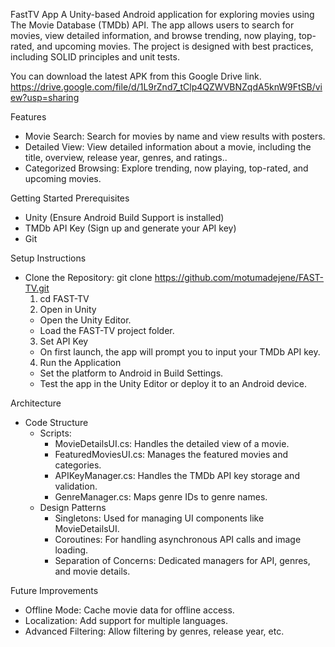 FastTV App
A Unity-based Android application for exploring movies using The Movie Database (TMDb) API. The app allows users to search for movies, view detailed information, and browse trending, now playing, top-rated, and upcoming movies. The project is designed with best practices, including SOLID principles and unit tests.

You can download the latest APK from this Google Drive link.
https://drive.google.com/file/d/1L9rZnd7_tClp4QZWVBNZqdA5knW9FtSB/view?usp=sharing

Features
- Movie Search: Search for movies by name and view results with posters.
- Detailed View: View detailed information about a movie, including the title, overview, release year, genres, and ratings..
- Categorized Browsing: Explore trending, now playing, top-rated, and upcoming movies.

Getting Started
  Prerequisites
  - Unity (Ensure Android Build Support is installed)
  - TMDb API Key (Sign up and generate your API key)
  - Git

Setup Instructions
 - Clone the Repository:
  git clone https://github.com/motumadejene/FAST-TV.git
    1. cd FAST-TV
    2. Open in Unity
      - Open the Unity Editor.
      - Load the FAST-TV project folder.
    3. Set API Key
      - On first launch, the app will prompt you to input your TMDb API key.
    4. Run the Application
      - Set the platform to Android in Build Settings.
      - Test the app in the Unity Editor or deploy it to an Android device.

Architecture
 - Code Structure
    - Scripts:
      - MovieDetailsUI.cs: Handles the detailed view of a movie.
      - FeaturedMoviesUI.cs: Manages the featured movies and categories.
      - APIKeyManager.cs: Handles the TMDb API key storage and validation.
      - GenreManager.cs: Maps genre IDs to genre names.
    - Design Patterns
      - Singletons: Used for managing UI components like MovieDetailsUI.
      - Coroutines: For handling asynchronous API calls and image loading.
      - Separation of Concerns: Dedicated managers for API, genres, and movie details.
     
Future Improvements

- Offline Mode: Cache movie data for offline access.
- Localization: Add support for multiple languages.
- Advanced Filtering: Allow filtering by genres, release year, etc.
